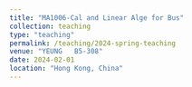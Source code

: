 ```yaml
---
title: "MA1006-Cal and Linear Alge for Bus"
collection: teaching
type: "teaching"
permalink: /teaching/2024-spring-teaching
venue: "YEUNG	B5-308"
date: 2024-02-01
location: "Hong Kong, China"
---
```

